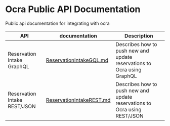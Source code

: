 # Ocra Public API Documentation

Public api documentation for integrating with ocra

|API|documentation|Description|
|---|-------------|-----------|
|Reservation Intake GraphQL|[ReservationIntakeGQL.md](./ReservationIntakeGQL.md)|Describes how to push new and update reservations to Ocra using GraphQL|
|Reservation Intake REST/JSON|[ReservationIntakeREST.md](./ReservationIntakeREST.md)|Describes how to push new and update reservations to Ocra using REST/JSON|